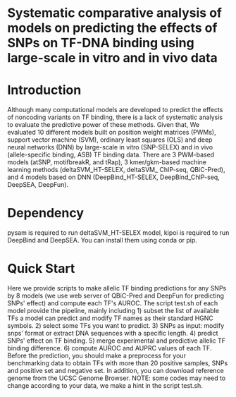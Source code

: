 # Systematic comparative analysis of models on predicting the effects of SNPs on TF-DNA binding using large-scale in vitro and in vivo data
# Introduction
Although many computational models are developed to predict the effects of noncoding variants on TF binding, there is a lack of systematic analysis to evaluate the predictive power of these methods. Given that, We evaluated 10 different models built on position weight matrices (PWMs), support vector machine (SVM), ordinary least squares (OLS) and deep neural networks (DNN) by large-scale in vitro (SNP-SELEX) and in vivo (allele-specific binding, ASB) TF binding data. There are 3 PWM-based models (atSNP, motifbreakR, and tRap), 3 kmer/gkm-based machine learning methods (deltaSVM_HT-SELEX, deltaSVM_ ChIP-seq, QBiC-Pred), and 4 models based on DNN (DeepBind_HT-SELEX, DeepBind_ChIP-seq, DeepSEA, DeepFun). 
# Dependency
pysam is required to run deltaSVM_HT-SELEX model, kipoi is required to run DeepBind and DeepSEA. You can install them using conda or pip.
# Quick Start
Here we provide scripts to make allelic TF binding predictions for any SNPs by 8 models (we use web server of QBiC-Pred and DeepFun for predicting SNPs' effect) and compute each TF's AUROC. The script test.sh of each model provide the pipeline, mainly including 1) subset the list of available TFs a model can predict and modify TF names as their standard HGNC symbols. 2) select some TFs you want to predict. 3) SNPs as input: modify snps' format or extract DNA sequences with a specific length. 4) predict SNPs' effect on TF binding. 5) merge experimental and predictive allelic TF binding difference. 6) compute AUROC and AUPRC values of each TF. 
Before the prediction, you should make a preprocess for your benchmarking data to obtain TFs with more than 20 positive samples, SNPs and positive set and negative set. In addition, you can download reference genome from the UCSC Genome Browser.
NOTE: some codes may need to change according to your data, we make a hint in the script test.sh.
